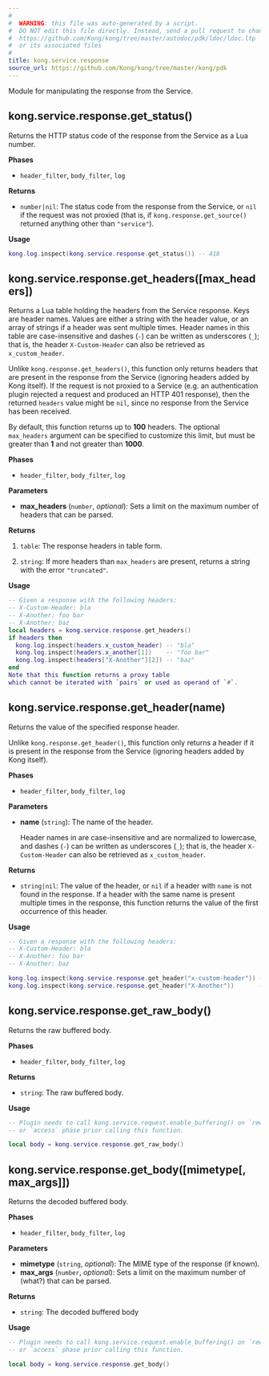 ```yaml
---
#
#  WARNING: this file was auto-generated by a script.
#  DO NOT edit this file directly. Instead, send a pull request to change
#  https://github.com/Kong/kong/tree/master/autodoc/pdk/ldoc/ldoc.ltp
#  or its associated files
#
title: kong.service.response
source_url: https://github.com/Kong/kong/tree/master/kong/pdk
---
```


Module for manipulating the response from the Service.



## kong.service.response.get_status()

Returns the HTTP status code of the response from the Service as a Lua number.

**Phases**

* `header_filter`, `body_filter`, `log`

**Returns**

* `number|nil`:   The status code from the response from the Service, or `nil`
 if the request was not proxied (that is, if `kong.response.get_source()` returned
 anything other than `"service"`).


**Usage**

``` lua
kong.log.inspect(kong.service.response.get_status()) -- 418
```



## kong.service.response.get_headers([max_headers])

Returns a Lua table holding the headers from the Service response.  Keys are
 header names. Values are either a string with the header value, or an array of
 strings if a header was sent multiple times. Header names in this table are
 case-insensitive and dashes (`-`) can be written as underscores (`_`); that is,
 the header `X-Custom-Header` can also be retrieved as `x_custom_header`.

 Unlike `kong.response.get_headers()`, this function only returns headers that
 are present in the response from the Service (ignoring headers added by Kong itself).
 If the request is not proxied to a Service (e.g. an authentication plugin rejected
 a request and produced an HTTP 401 response), then the returned `headers` value
 might be `nil`, since no response from the Service has been received.

 By default, this function returns up to **100** headers. The optional
 `max_headers` argument can be specified to customize this limit, but must be
 greater than **1** and not greater than **1000**.

**Phases**

* `header_filter`, `body_filter`, `log`

**Parameters**

* **max_headers** (`number`, _optional_):  Sets a limit on the maximum number of
 headers that can be parsed.

**Returns**

1.  `table`:  The response headers in table form.

1.  `string`:  If more headers than `max_headers` are present, returns
 a string with the error `"truncated"`.


**Usage**

``` lua
-- Given a response with the following headers:
-- X-Custom-Header: bla
-- X-Another: foo bar
-- X-Another: baz
local headers = kong.service.response.get_headers()
if headers then
  kong.log.inspect(headers.x_custom_header) -- "bla"
  kong.log.inspect(headers.x_another[1])    -- "foo bar"
  kong.log.inspect(headers["X-Another"][2]) -- "baz"
end
Note that this function returns a proxy table
which cannot be iterated with `pairs` or used as operand of `#`.
```



## kong.service.response.get_header(name)

Returns the value of the specified response header.

 Unlike `kong.response.get_header()`, this function only returns a header
 if it is present in the response from the Service (ignoring headers added by Kong
 itself).


**Phases**

* `header_filter`, `body_filter`, `log`

**Parameters**

* **name** (`string`):  The name of the header.

   Header names in are case-insensitive and are normalized to lowercase, and
   dashes (`-`) can be written as underscores (`_`); that is, the header
   `X-Custom-Header` can also be retrieved as `x_custom_header`.


**Returns**

* `string|nil`:   The value of the header, or `nil` if a header with
 `name` is not found in the response. If a header with the same name is present
 multiple times in the response, this function returns the value of the
 first occurrence of this header.


**Usage**

``` lua
-- Given a response with the following headers:
-- X-Custom-Header: bla
-- X-Another: foo bar
-- X-Another: baz

kong.log.inspect(kong.service.response.get_header("x-custom-header")) -- "bla"
kong.log.inspect(kong.service.response.get_header("X-Another"))       -- "foo bar"
```



## kong.service.response.get_raw_body()

Returns the raw buffered body.

**Phases**

* `header_filter`, `body_filter`, `log`

**Returns**

* `string`:  The raw buffered body.


**Usage**

``` lua
-- Plugin needs to call kong.service.request.enable_buffering() on `rewrite`
-- or `access` phase prior calling this function.

local body = kong.service.response.get_raw_body()
```



## kong.service.response.get_body([mimetype[, max_args]])

Returns the decoded buffered body.

**Phases**

* `header_filter`, `body_filter`, `log`

**Parameters**

* **mimetype** (`string`, _optional_):  The MIME type of the response (if known).
* **max_args** (`number`, _optional_):  Sets a limit on the maximum number of (what?)
 that can be parsed.

**Returns**

* `string`:  The decoded buffered body


**Usage**

``` lua
-- Plugin needs to call kong.service.request.enable_buffering() on `rewrite`
-- or `access` phase prior calling this function.

local body = kong.service.response.get_body()
```


